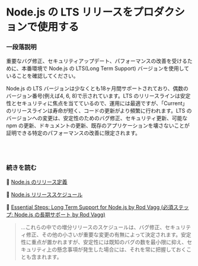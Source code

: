 # Node.js の LTS リリースをプロダクションで使用する

### 一段落説明

重要なバグ修正、セキュリティアップデート、パフォーマンスの改善を受けるために、本番環境で Node.js の LTS(Long Term Support) バージョンを使用していることを確認してください。

Node.js の LTS バージョンは少なくとも18ヶ月間サポートされており、偶数のバージョン番号(例えば4, 6, 8)で示されています。LTS のリリースラインは安定性とセキュリティに焦点を当てているので、運用には最適ですが、「Current」 のリリースラインは寿命が短く、コードの更新がより頻繁に行われます。LTS のバージョンへの変更は、安定性のためのバグ修正、セキュリティ更新、可能な npm の更新、ドキュメントの更新、既存のアプリケーションを壊さないことが証明できる特定のパフォーマンスの改善に限定されます。

<br/><br/>

### 続きを読む

🔗 [Node.js のリリース定義](https://nodejs.org/en/about/releases/)

🔗 [Node.js リリーススケジュール](https://github.com/nodejs/Release)

🔗 [Essential Steps: Long Term Support for Node.js by Rod Vagg (必須ステップ: Node.js の長期サポート by Rod Vagg)](https://medium.com/@nodesource/essential-steps-long-term-support-for-node-js-8ecf7514dbd)
> ...これらの中での増分リリースのスケジュールは、バグ修正、セキュリティ修正、その他の小さいが重要な変更の有無によって決定されます。安定性に重点が置かれますが、安定性には既知のバグの数を最小限に抑え、セキュリティ上の懸念事項が発生した場合には、それを常に把握しておくことも含まれます。

<br/><br/>
